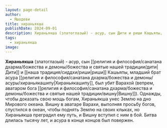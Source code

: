 ```yaml
---
layout: page-detail
author:
  - Яшодеви
title: хираньякша
publishDate: 2024-09-01
description: Хираньякша (златоглазый) - асур, сын Дити и риши Кашьяпы, младший брат асура Хираньякашипу, был убит Варахой (вепрем, аватаром бога Вишну).
tags:
  - хираньякша
image:
---
```

**Хираньякша** (златоглазый) - асур, сын [[религия и философия/санатана дхарма/божества и демоны/божества и святые нашей традиции/дити|Дити]] и [[наша традиция/сиддхи/риши|риши]] Кашьяпы, младший брат асура [[религия и философия/санатана дхарма/божества и демоны/асуры/хираньякашипу|Хираньякашипу]], был убит Варахой (вепрем, аватаром бога [[религия и философия/санатана дхарма/божества и демоны/божества и святые нашей традиции/вишну|Вишну]]). Однажды, чтобы доказать свою мощь богам, Хираньякша унес Землю на дно Мирового океана. Вишну в аватаре Варахи, выполняя просьбу богов, спустился в океан, чтобы поднять Землю на своих клыках, но Хираньякша преградил ему путь, и Вишну вступил с ним в бой. Битва длилась тысячу лет, и асура в конце концов был повержен.

